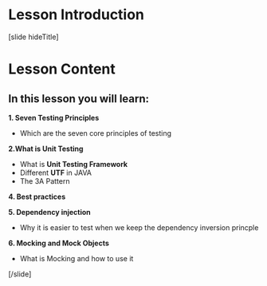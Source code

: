 # Lesson Introduction

[slide hideTitle]

# Lesson Content

## In this lesson you will learn:

**1. Seven Testing Principles**
- Which are the seven core principles of testing

**2.What is Unit Testing**
- What is **Unit Testing Framework**
- Different **UTF** in JAVA
- The 3A Pattern

**4. Best practices**

**5. Dependency injection**
- Why it is easier to test when we keep the dependency inversion princple

**6. Mocking and Mock Objects**
- What is Mocking and how to use it

[/slide]